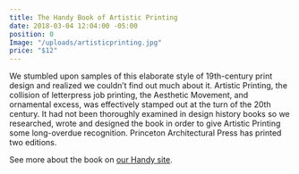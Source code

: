 ```yaml
---
title: The Handy Book of Artistic Printing
date: 2018-03-04 12:04:00 -05:00
position: 0
Image: "/uploads/artisticprinting.jpg"
price: "$12"
---
```


We stumbled upon samples of this elaborate style of 19th-century print design and realized we couldn’t find out much about it. Artistic Printing, the collision of letterpress job printing, the Aesthetic Movement, and ornamental excess, was effectively stamped out at the turn of the 20th century. It had not been thoroughly examined in design history books so we researched, wrote and designed the book in order to give Artistic Printing some long-overdue recognition. Princeton Architectural Press has printed two editions. 

See more about the book on [our Handy site](http://www.artisticprintingbook.com/tour-the-book.htm).

